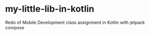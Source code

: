 # my-little-lib-in-kotlin
Redo of Mobile Development class assignment in Kotlin with jetpack compose
